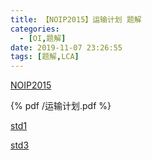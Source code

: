 ```yaml
---
title: 【NOIP2015】运输计划 题解
categories:
  - [OI,题解]
date: 2019-11-07 23:26:55
tags: [题解,LCA]
---
```


[NOIP2015](https://www.luogu.org/problem/P2680)

<!--more-->

{% pdf /运输计划.pdf %}

[std1](https://www.micdz.cn/yunshujihuastd1.cpp)

[std3](https://www.micdz.cn/yunshujihuastd3.cpp)

